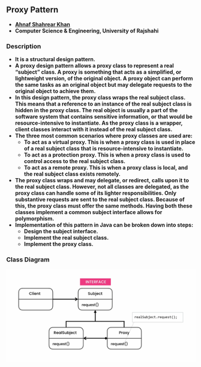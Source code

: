 ## Proxy Pattern
- **[Ahnaf Shahrear Khan](https://github.com/ahnafshahrear)**
- **Computer Science & Engineering, University of Rajshahi**


### Description
- **It is a structural design pattern.**
- **A proxy design pattern allows a proxy class to represent a real “subject” class. A proxy is something that acts as a simplified, or lightweight version, of the original object. A proxy object can perform the same tasks as an original object but may delegate requests to the original object to achieve them.**
- **In this design pattern, the proxy class wraps the real subject class. This means that a reference to an instance of the real subject class is hidden in the proxy class. The real object is usually a part of the software system that contains sensitive information, or that would be resource-intensive to instantiate. As the proxy class is a wrapper, client classes interact with it instead of the real subject class.**
- **The three most common scenarios where proxy classes are used are:**
  - **To act as a virtual proxy. This is when a proxy class is used in place of a real subject class that is resource-intensive to instantiate.**
  - **To act as a protection proxy. This is when a proxy class is used to control access to the real subject class.**
  - **To act as a remote proxy. This is when a proxy class is local, and the real subject class exists remotely.**
- **The proxy class wraps and may delegate, or redirect, calls upon it to the real subject class. However, not all classes are delegated, as the proxy class can handle some of its lighter responsibilities. Only substantive requests are sent to the real subject class. Because of this, the proxy class must offer the same methods. Having both these classes implement a common subject interface allows for polymorphism.**
- **Implementation of this pattern in Java can be broken down into steps:**
  - **Design the subject interface.**
  - **Implement the real subject class.**
  - **Implement the proxy class.**


### Class Diagram
![](ProxyPatternClassDiagram.png)
